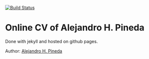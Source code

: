 [![Build Status](https://travis-ci.org/alehpineda/online-cv.svg?branch=master)](https://travis-ci.org/alehpineda/online-cv)

# Online CV of Alejandro H. Pineda

Done with jekyll and hosted on github pages.

Author: [Alejandro H. Pineda](https://alehpineda.github.io/online-cv)

